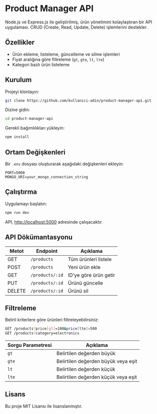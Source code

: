 # Product Manager API

Node.js ve Express.js ile geliştirilmiş, ürün yönetimini kolaylaştıran bir API uygulaması. CRUD (Create, Read, Update, Delete) işlemlerini destekler.  

## Özellikler  
- Ürün ekleme, listeleme, güncelleme ve silme işlemleri  
- Fiyat aralığına göre filtreleme (`gt`, `gte`, `lt`, `lte`)  
- Kategori bazlı ürün listeleme  

## Kurulum  
Projeyi klonlayın:  
```bash
git clone https://github.com/kullanici-adin/product-manager-api.git
```

Dizine gidin:  
```bash
cd product-manager-api
```

Gerekli bağımlılıkları yükleyin:  
```bash
npm install
```

## Ortam Değişkenleri  
Bir `.env` dosyası oluşturarak aşağıdaki değişkenleri ekleyin:  
```env
PORT=5000
MONGO_URI=your_mongo_connection_string
```

## Çalıştırma  
Uygulamayı başlatın:  
```bash
npm run dev
```

API, [http://localhost:5000](http://localhost:5000) adresinde çalışacaktır.  

## API Dökümantasyonu  

| Metot | Endpoint            | Açıklama                 |
|--------|---------------------|--------------------------|
| GET    | `/products`        | Tüm ürünleri listele     |
| POST   | `/products`        | Yeni ürün ekle           |
| GET    | `/products/:id`    | ID'ye göre ürün getir    |
| PUT    | `/products/:id`    | Ürünü güncelle           |
| DELETE | `/products/:id`    | Ürünü sil                |

## Filtreleme  
Belirli kriterlere göre ürünleri filtreleyebilirsiniz:  
```bash
GET /products?price[gt]=100&price[lte]=500
GET /products?category=electronics
```

| Sorgu Parametresi | Açıklama                    |
|-------------------|-----------------------------|
| `gt`             | Belirtilen değerden büyük   |
| `gte`            | Belirtilen değerden büyük veya eşit |
| `lt`             | Belirtilen değerden küçük   |
| `lte`            | Belirtilen değerden küçük veya eşit |

## Lisans  
Bu proje MIT Lisansı ile lisanslanmıştır.

